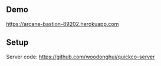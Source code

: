 ## Demo
https://arcane-bastion-89202.herokuapp.com

## Setup
Server code: https://github.com/woodonghui/quickco-server
